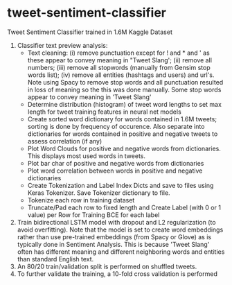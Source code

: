 # tweet-sentiment-classifier
 Tweet Sentiment Classifier trained in 1.6M Kaggle Dataset
 
<ol>
<li>Classifier text preview analysis:
    <ul>
    <li>Text cleaning: (i) remove punctuation except for ! and * and ' as these appear to convey meaning in "Tweet Slang'; (ii) remove all numbers; (iii) remove all
    stopwords (manually from Gensim stop words list); (iv) remove all entities (hashtags and users) and url's. Note using Spacy to remove stop words and all punctuation
    resulted in loss of meaning so the this was done manually. Some stop words appear to convey meaning in 'Tweet Slang'</li>
<li>Determine distribution (histogram) of tweet word lengths to set max length for tweet training features in neural net models</li>
<li>Create sorted word dictionary for words contained in 1.6M tweets; sorting is done by frequency of occurence. Also separate into dictionaries for
words contained in positive and negative tweets to assess correlation (if any)</li>
<li>Plot Word Clouds for positive and negative words from dictionaries. This displays most used words in tweets.</li>
<li>Plot bar char of positive and negative words from dictionaries</li>
<li>Plot word correlation between words in positive and negative dictionaries</li>
<li>Create Tokenization and Label Index Dicts and save to files using Keras Tokenizer. Save Tokenizer dictionary to file.</li>
<li>Tokenize each row in training dataset</li>
<li>Truncate/Pad each row to fixed length and Create Label (with 0 or 1 value) per Row for Training BCE for each label</li>
</ul>
</li>
<li>Train bidirectional LSTM model with dropout and L2 regularization (to avoid overfitting). Note that the model is set to create word embeddings
rather than use pre-trained embeddings (from Spacy or Glove) as is typically done in Sentiment Analysis. This is because 'Tweet Slang' often has different
meaning and different neighboring words and entities than standard English text.</li>
<li>An 80/20 train/validation split is performed on shuffled tweets.</li>
<li>To further validate the training, a 10-fold cross validation is performed</li>
</ol>
